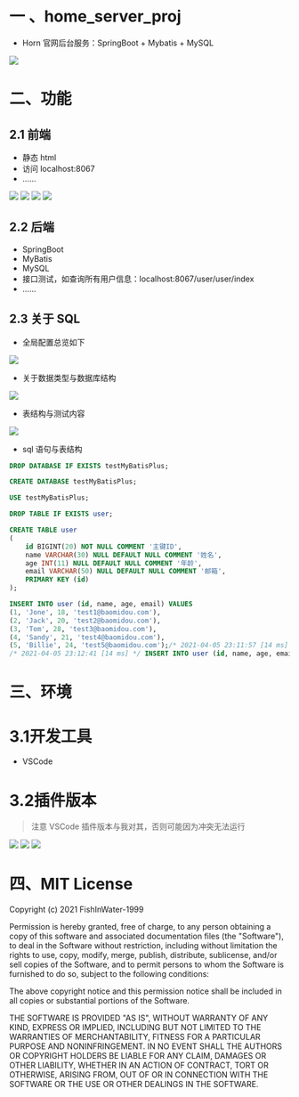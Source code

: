 # 一 、home_server_proj

- Horn 官网后台服务：SpringBoot + Mybatis + MySQL

![](https://github.com/yuanhao-1999/home_server_proj/blob/main/images/img-func.jpg)

# 二、功能

## 2.1 前端
- 静态 html 
- 访问 localhost:8067
- ......

![](https://github.com/yuanhao-1999/home_server_proj/blob/main/images/web-4.png)
![](https://github.com/yuanhao-1999/home_server_proj/blob/main/images/web-3.png)
![](https://github.com/yuanhao-1999/home_server_proj/blob/main/images/web-1.png)
![](https://github.com/yuanhao-1999/home_server_proj/blob/main/images/web-2.png)


## 2.2 后端

- SpringBoot
- MyBatis
- MySQL
- 接口测试，如查询所有用户信息：localhost:8067/user/user/index
- ......

## 2.3 关于 SQL

- 全局配置总览如下

![](https://github.com/yuanhao-1999/home_server_proj/blob/main/images/sql-1.png)

- 关于数据类型与数据库结构

![](https://github.com/yuanhao-1999/home_server_proj/blob/main/images/sql-2.png)

- 表结构与测试内容

![](https://github.com/yuanhao-1999/home_server_proj/blob/main/images/sql-3.png)

- sql 语句与表结构

```sql
DROP DATABASE IF EXISTS testMyBatisPlus;

CREATE DATABASE testMyBatisPlus;

USE testMyBatisPlus;

DROP TABLE IF EXISTS user;

CREATE TABLE user
(
    id BIGINT(20) NOT NULL COMMENT '主键ID',
    name VARCHAR(30) NULL DEFAULT NULL COMMENT '姓名',
    age INT(11) NULL DEFAULT NULL COMMENT '年龄',
    email VARCHAR(50) NULL DEFAULT NULL COMMENT '邮箱',
    PRIMARY KEY (id)
);

INSERT INTO user (id, name, age, email) VALUES
(1, 'Jone', 18, 'test1@baomidou.com'),
(2, 'Jack', 20, 'test2@baomidou.com'),
(3, 'Tom', 28, 'test3@baomidou.com'),
(4, 'Sandy', 21, 'test4@baomidou.com'),
(5, 'Billie', 24, 'test5@baomidou.com');/* 2021-04-05 23:11:57 [14 ms] */ CREATE TABLE user (     id BIGINT(20) NOT NULL COMMENT '主键ID',     name VARCHAR(30) NULL DEFAULT NULL COMMENT '姓名',     age INT(11) NULL DEFAULT NULL COMMENT '年龄',     email VARCHAR(50) NULL DEFAULT NULL COMMENT '邮箱',     PRIMARY KEY (id) )
/* 2021-04-05 23:12:41 [14 ms] */ INSERT INTO user (id, name, age, email) VALUES (1, 'Jone', 18, 'test1@baomidou.com'), (2, 'Jack', 20, 'test2@baomidou.com'), (3, 'Tom', 28, 'test3@baomidou.com'), (4, 'Sandy', 21, 'test4@baomidou.com'), (5, 'Billie', 24, 'test5@baomidou.com')

```

# 三、环境

# 3.1开发工具
- VSCode

# 3.2插件版本

> 注意 VSCode 插件版本与我对其，否则可能因为冲突无法运行

![](https://github.com/yuanhao-1999/home_server_proj/blob/main/images/img-1.png)
![](https://github.com/yuanhao-1999/home_server_proj/blob/main/images/img-2.png)
![](https://github.com/yuanhao-1999/home_server_proj/blob/main/images/img-3.png)


# 四、MIT License

Copyright (c) 2021 FishInWater-1999

Permission is hereby granted, free of charge, to any person obtaining a copy
of this software and associated documentation files (the "Software"), to deal
in the Software without restriction, including without limitation the rights
to use, copy, modify, merge, publish, distribute, sublicense, and/or sell
copies of the Software, and to permit persons to whom the Software is
furnished to do so, subject to the following conditions:

The above copyright notice and this permission notice shall be included in all
copies or substantial portions of the Software.

THE SOFTWARE IS PROVIDED "AS IS", WITHOUT WARRANTY OF ANY KIND, EXPRESS OR
IMPLIED, INCLUDING BUT NOT LIMITED TO THE WARRANTIES OF MERCHANTABILITY,
FITNESS FOR A PARTICULAR PURPOSE AND NONINFRINGEMENT. IN NO EVENT SHALL THE
AUTHORS OR COPYRIGHT HOLDERS BE LIABLE FOR ANY CLAIM, DAMAGES OR OTHER
LIABILITY, WHETHER IN AN ACTION OF CONTRACT, TORT OR OTHERWISE, ARISING FROM,
OUT OF OR IN CONNECTION WITH THE SOFTWARE OR THE USE OR OTHER DEALINGS IN THE
SOFTWARE.
